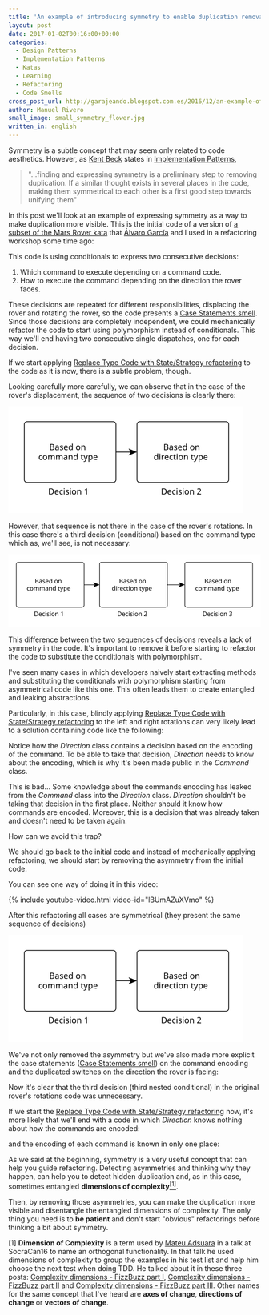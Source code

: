```yaml
---
title: 'An example of introducing symmetry to enable duplication removal'
layout: post
date: 2017-01-02T00:16:00+00:00
categories:
  - Design Patterns
  - Implementation Patterns
  - Katas
  - Learning
  - Refactoring
  - Code Smells
cross_post_url: http://garajeando.blogspot.com.es/2016/12/an-example-of-introducing-symmetry-to.html
author: Manuel Rivero
small_image: small_symmetry_flower.jpg
written_in: english
---
```


<p>
  Symmetry is a subtle concept that may seem only related to code aesthetics.
  However, as <a href="https://en.wikipedia.org/wiki/Kent_Beck">Kent Beck</a> states in <a href="https://www.amazon.com/Implementation-Patterns-Kent-Beck/dp/0321413091">Implementation Patterns</a>, 
</p>

<blockquote>
"...finding and expressing symmetry is a preliminary step to removing duplication. If a similar thought exists in several places in the code, making them symmetrical to each other is a first good step towards unifying them"</blockquote>

<p>
  In this post we'll look at an example of expressing symmetry as a way to make duplication more visible. This is the initial code of a version of <a href="https://gist.github.com/trikitrok/7daea817f7d5c92776d18a6a3ddafad1">a subset of the Mars Rover kata</a> that <a href="https://twitter.com/alvarobiz">Álvaro García</a> and I used in a refactoring workshop some time ago:
</p>

<script src="https://gist.github.com/trikitrok/2ea763f0964278f9e1714e2e1cc12d31.js"></script>

<p>
  This code is using conditionals to express two consecutive decisions:
</p>

<ol>
  <li> Which command to execute depending on a command code.</li>
  <li> How to execute the command depending on the direction the rover faces.</li>
</ol>

<p>
  These decisions are repeated for different responsibilities, displacing the rover and rotating the rover, so the code presents a <a href="http://www.informit.com/articles/article.aspx?p=1400866&amp;seqNum=10">Case Statements smell</a>.
  Since those decisions are completely independent, we could mechanically refactor the code to start using polymorphism instead of conditionals. This way we'll end having two consecutive single dispatches, one for each decision.
</p>

<p>
  If we start applying <a href="http://refactoring.com/catalog/replaceTypeCodeWithStateStrategy.html">Replace Type Code with State/Strategy refactoring</a> to the code as it is now, there is a subtle problem, though.
</p>

<p>
  Looking carefully more carefully, we can observe that in the case of the rover's displacement, the sequence of two decisions is clearly there:
</p>

<img src="/assets/movement_code.svg" alt="Two decisions" />

<p>
  However, that sequence is not there in the case of the rover's rotations. In this case there's a third decision (conditional) based on the command type which as, we'll see, is not necessary:
</p>

<img src="/assets/rotation_code.svg"  alt="Three decisions"/>

<p>
  This difference between the two sequences of decisions reveals a lack of symmetry in the code.
  It's important to remove it before starting to refactor the code to substitute the conditionals with polymorphism. 
</p>

<p>
  I've seen many cases in which developers naively start extracting methods and substituting the conditionals with polymorphism starting from asymmetrical code like this one. This often leads them to create entangled and leaking abstractions.
</p>

<p>
  Particularly, in this case, blindly applying <a href="http://refactoring.com/catalog/replaceTypeCodeWithStateStrategy.html">Replace Type Code with State/Strategy refactoring</a> to the left and right rotations can very likely lead to a solution containing code like the following:
</p>

<script src="https://gist.github.com/trikitrok/b00a96a86201e1ea28cd737bd55b57d9.js"></script>

<script src="https://gist.github.com/trikitrok/3048c53bd89d51f5a078a0d9a58e5b9c.js"></script>

<p>
  Notice how the <i>Direction</i> class contains a decision based on the encoding of the command. To be able to take that decision, <i>Direction</i> needs to know about the encoding, which is why it's been made public in the <i>Command</i> class.
</p>

<p>
  This is bad... Some knowledge about the commands encoding has leaked from the <i>Command</i> class into the <i>Direction</i> class. <i>Direction</i> shouldn't be taking that decision in the first place. Neither should it know how commands are encoded. 
  Moreover, this is a decision that was already taken and doesn't need to be taken again. 
</p>

<p>
How can we avoid this trap?
</p>

<p>
  We should go back to the initial code and instead of mechanically applying refactoring, we should start by removing the asymmetry from the initial code.
</p>

<p>
  You can see one way of doing it in this video:
</p>

{% include youtube-video.html video-id="lBUmAZuXVmo" %}

<p>
  After this refactoring all cases are symmetrical (they present the same sequence of decisions)
</p>

<img src="/assets/movement_code.svg" alt="Two decisions" />

<p>
  We've not only removed the asymmetry but we've also made more explicit the case statements (<a href="http://www.informit.com/articles/article.aspx?p=1400866&amp;seqNum=10">Case Statements smell</a>) on the command encoding and the duplicated switches on the direction the rover is facing:
</p>

<script src="https://gist.github.com/trikitrok/17686efb46e0406e4ccfb307db8d5390.js"></script>

<p>
  Now it's clear that the third decision (third nested conditional) in the original rover's rotations code was unnecessary.
</p>

<p>
  If we start the <a href="http://refactoring.com/catalog/replaceTypeCodeWithStateStrategy.html">Replace Type Code with State/Strategy refactoring</a> now, it's more likely that we'll end with a code in which <i>Direction</i> knows nothing about how the commands are encoded:
</p>

<script src="https://gist.github.com/trikitrok/d30cecd89e0af1f1e2d0773cb17c3fe9.js"></script>

<p>
  and the encoding of each command is known in only one place:
</p>

<script src="https://gist.github.com/trikitrok/a28321142dffb3c0fa26c44eb5b54a0f.js"></script>

<p>
  As we said at the beginning, symmetry is a very useful concept that can help you guide refactoring. Detecting asymmetries and thinking why they happen, can help you to detect hidden duplication and, as in this case, sometimes entangled <b>dimensions of complexity</b><a href="#nota1"><sup>[1]</sup></a>.
</p>

<p>
  Then, by removing those asymmetries, you can make the duplication more visible and disentangle the entangled dimensions of complexity. The only thing you need is to <b>be patient</b> and don't start "obvious" refactorings before thinking a bit about symmetry.
</p>

<p>
<a name="nota1"></a>[1] <b>Dimension of Complexity</b> is a term used by <a href="https://twitter.com/mateuadsuara">Mateu Adsuara</a> in a talk at SocraCan16 to name an orthogonal functionality. In that talk he used dimensions of complexity to group the examples in his test list and help him choose the next test when doing TDD. He talked about it in these three posts: <a href="http://mateuadsuara.github.io/8thlight/2015/08/18/complexity-dimensions-p1.html">Complexity dimensions - FizzBuzz part I</a>, <a href="http://mateuadsuara.github.io/8thlight/2015/08/19/complexity-dimensions-p2.html">Complexity dimensions - FizzBuzz part II</a> and <a href="http://mateuadsuara.github.io/8thlight/2015/08/20/complexity-dimensions-p3.html">Complexity dimensions - FizzBuzz part III</a>. Other names for the same concept that I've heard are <b>axes of change</b>, <b>directions of change</b> or <b>vectors of change</b>.
</p>